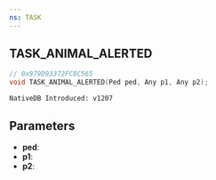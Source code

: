 ```yaml
---
ns: TASK
---
```

## TASK_ANIMAL_ALERTED

```c
// 0x979D93372FC8C565
void TASK_ANIMAL_ALERTED(Ped ped, Any p1, Any p2);
```

```
NativeDB Introduced: v1207
```

## Parameters
* **ped**:
* **p1**:
* **p2**:

